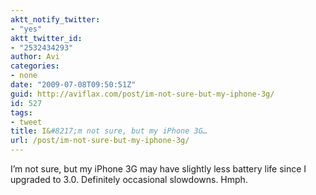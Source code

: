 ```yaml
---
aktt_notify_twitter:
- "yes"
aktt_twitter_id:
- "2532434293"
author: Avi
categories:
- none
date: "2009-07-08T09:50:51Z"
guid: http://aviflax.com/post/im-not-sure-but-my-iphone-3g/
id: 527
tags:
- tweet
title: I&#8217;m not sure, but my iPhone 3G…
url: /post/im-not-sure-but-my-iphone-3g/
---
```

I&#8217;m not sure, but my iPhone 3G may have slightly less battery life since I upgraded to 3.0. Definitely occasional slowdowns. Hmph.